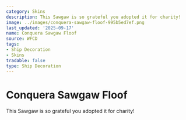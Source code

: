 ```yaml
---
category: Skins
description: This Sawgaw is so grateful you adopted it for charity!
image: ../images/conquera-sawgaw-floof-995b5ed7ef.png
last_updated: '2025-09-17'
name: Conquera Sawgaw Floof
source: WFCD
tags:
- Ship Decoration
- Skins
tradable: false
type: Ship Decoration
---
```


# Conquera Sawgaw Floof

This Sawgaw is so grateful you adopted it for charity!

